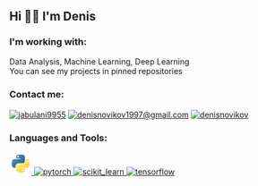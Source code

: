 <h2 align="left">Hi 👋🏼 I'm Denis</h1>
<!-- <h3 align="left">Junior Data Scientist</h3> -->

<h3 align="left">I'm working with:</h3>
Data Analysis, Machine Learning, Deep Learning<br>
You can see my projects in pinned repositories

<h3 align="left">Contact me:</h3>
<p align="left">
  
<a href="https://t.me/jabulani9955/" target="blank"><img align="center" src="https://upload.wikimedia.org/wikipedia/commons/8/82/Telegram_logo.svg" alt="jabulani9955" height="30" width="40" /></a> 
<a href="https://mail.google.com/mail/u/?authuser=denisnovikov1997@gmail.com" target="blank"><img align="center" src="https://upload.wikimedia.org/wikipedia/commons/7/7e/Gmail_icon_%282020%29.svg" alt="denisnovikov1997@gmail.com" height="30" width="40" /></a>
<a href="" target="blank"><img align="center" src="https://play-lh.googleusercontent.com/YpAV7Q-ZJhI5tzFk_wEX-7-x2BydtnCtFTVUrmq0zAO6jLCLA4nNcfem3p_Pyowg9w" alt="denisnovikov" height="30" width="40" /></a>
<h3 align="left">Languages and Tools:</h3>
<p align="left"> <a href="https://www.python.org" target="_blank"> <img src="https://raw.githubusercontent.com/devicons/devicon/master/icons/python/python-original.svg" alt="python" width="40" height="40"/> </a> <a href="https://pytorch.org/" target="_blank"> <img src="https://www.vectorlogo.zone/logos/pytorch/pytorch-icon.svg" alt="pytorch" width="40" height="40"/> </a> <a href="https://scikit-learn.org/" target="_blank"> <img src="https://upload.wikimedia.org/wikipedia/commons/0/05/Scikit_learn_logo_small.svg" alt="scikit_learn" width="40" height="40"/> </a> <a href="https://www.tensorflow.org" target="_blank"> <img src="https://www.vectorlogo.zone/logos/tensorflow/tensorflow-icon.svg" alt="tensorflow" width="40" height="40"/> </a> </p>

  
